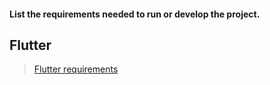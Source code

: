 #### List the requirements needed to run or develop the project.
## Flutter
> [Flutter requirements](https://github.com/dvcdung/dev_requirements/blob/master/flutter/flutter_requirements.md)
